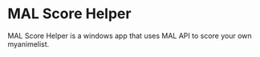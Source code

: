 # MAL Score Helper
 MAL Score Helper is a windows app that uses MAL API to score your own myanimelist.

